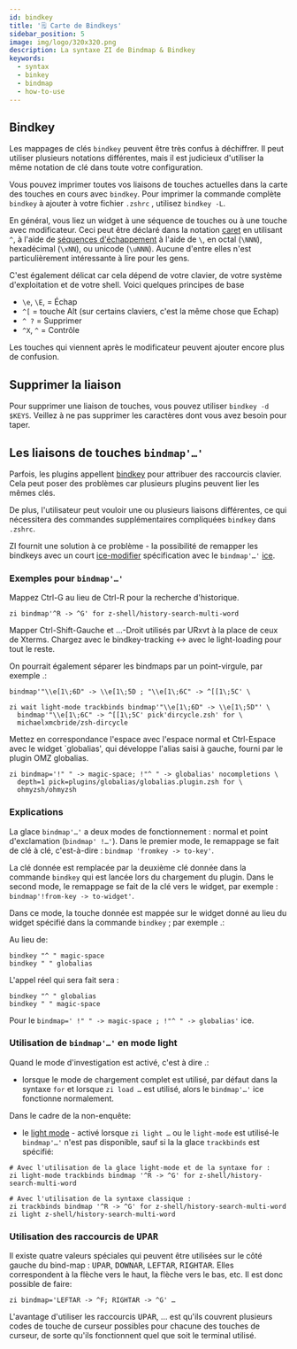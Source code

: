 ```yaml
---
id: bindkey
title: '🗒 Carte de Bindkeys'
sidebar_position: 5
image: img/logo/320x320.png
description: La syntaxe ZI de Bindmap & Bindkey
keywords:
  - syntax
  - binkey
  - bindmap
  - how-to-use
---
```


<!-- @format -->

## <i class="fa-solid fa-keyboard"></i> Bindkey

Les mappages de clés `bindkey` peuvent être très confus à déchiffrer. Il peut utiliser plusieurs notations différentes, mais il est judicieux d'utiliser la même notation de clé dans toute votre configuration.

Vous pouvez imprimer toutes vos liaisons de touches actuelles dans la carte des touches en cours avec `bindkey`. Pour imprimer la commande complète `bindkey` à ajouter à votre fichier `.zshrc` , utilisez `bindkey -L`.

En général, vous liez un widget à une séquence de touches ou à une touche avec modificateur. Ceci peut être déclaré dans la notation [caret][5] en utilisant `^`, à l'aide de [séquences d'échappement][6] à l'aide de `\`, en octal (`\NNN`), hexadécimal (`\xNN`), ou unicode (`\uNNN`). Aucune d'entre elles n'est particulièrement intéressante à lire pour les gens.

C'est également délicat car cela dépend de votre clavier, de votre système d'exploitation et de votre shell. Voici quelques principes de base

- `\e`, `\E`, = Échap
- `^[` = touche Alt (sur certains claviers, c'est la même chose que Echap)
- `^ ?` = Supprimer
- `^X`, `^` = Contrôle

Les touches qui viennent après le modificateur peuvent ajouter encore plus de confusion.

## <i class="fa-solid fa-delete-left"></i> Supprimer la liaison

Pour supprimer une liaison de touches, vous pouvez utiliser `bindkey -d $KEYS`. Veillez à ne pas supprimer les caractères dont vous avez besoin pour taper.

## <i class="fa-solid fa-sliders"></i> Les liaisons de touches `bindmap'…'`

Parfois, les plugins appellent [bindkey][1] pour attribuer des raccourcis clavier. Cela peut poser des problèmes car plusieurs plugins peuvent lier les mêmes clés.

De plus, l'utilisateur peut vouloir une ou plusieurs liaisons différentes, ce qui nécessitera des commandes supplémentaires compliquées `bindkey` dans `.zshrc`.

ZI fournit une solution à ce problème - la possibilité de remapper les bindkeys avec un court [ice-modifier][2] spécification avec le `bindmap'…'` [ice][3].

### <i class="fa-solid fa-circle-check"></i> Exemples pour `bindmap'…'`

Mappez Ctrl-G au lieu de Ctrl-R pour la recherche d'historique.

```shell
zi bindmap'^R -> ^G' for z-shell/history-search-multi-word
```

Mapper Ctrl-Shift-Gauche et …-Droit utilisés par URxvt à la place de ceux de Xterms. Chargez avec le bindkey-tracking ↔ avec le light-loading pour tout le reste.

On pourrait également séparer les bindmaps par un point-virgule, par exemple .:

```shell
bindmap'"\\e[1\;6D" -> \\e[1\;5D ; "\\e[1\;6C" -> ^[[1\;5C' \
```

```shell showLineNumbers
zi wait light-mode trackbinds bindmap'"\\e[1\;6D" -> \\e[1\;5D"' \
  bindmap'"\\e[1\;6C" -> ^[[1\;5C' pick'dircycle.zsh' for \
  michaelxmcbride/zsh-dircycle
```

Mettez en correspondance l'espace avec l'espace normal et Ctrl-Espace avec le widget `globalias', qui développe l'alias saisi à gauche, fourni par le plugin OMZ globalias.

```shell showLineNumbers
zi bindmap='!" " -> magic-space; !"^ " -> globalias' nocompletions \
  depth=1 pick=plugins/globalias/globalias.plugin.zsh for \
  ohmyzsh/ohmyzsh
```

### <i class="fa-solid fa-circle-check"></i> Explications

La glace `bindmap'…'` a deux modes de fonctionnement : normal et point d'exclamation (`bindmap' !…'`). Dans le premier mode, le remappage se fait de clé à clé, c'est-à-dire : `bindmap 'fromkey -> to-key'`.

La clé donnée est remplacée par la deuxième clé donnée dans la commande `bindkey` qui est lancée lors du chargement du plugin. Dans le second mode, le remappage se fait de la clé vers le widget, par exemple : `bindmap'!from-key -> to-widget'`.

Dans ce mode, la touche donnée est mappée sur le widget donné au lieu du widget spécifié dans la commande `bindkey` ; par exemple .:

Au lieu de:

```shell showLineNumbers
bindkey "^ " magic-space
bindkey " " globalias
```

L'appel réel qui sera fait sera :

```shell showLineNumbers
bindkey "^ " globalias
bindkey " " magic-space
```

Pour le `bindmap=' !" " -> magic-space ; !"^ " -> globalias'` ice.

### <i class="fa-solid fa-circle-check"></i> Utilisation de `bindmap'…'` en mode light

Quand le mode d'investigation est activé, c'est à dire .:

- lorsque le mode de chargement complet est utilisé, par défaut dans la syntaxe `for` et lorsque `zi load …` est utilisé, alors le `bindmap'…'` ice fonctionne normalement.

Dans le cadre de la non-enquête:

- le [light mode](/search/?q=light+mode) - activé lorsque `zi light …` ou le `light-mode` est utilisé-le `bindmap'…'` n'est pas disponible, sauf si la la glace `trackbinds` est spécifié:

```shell showLineNumbers
# Avec l'utilisation de la glace light-mode et de la syntaxe for :
zi light-mode trackbinds bindmap '^R -> ^G' for z-shell/history-search-multi-word
```

```shell showLineNumbers
# Avec l'utilisation de la syntaxe classique :
zi trackbinds bindmap '^R -> ^G' for z-shell/history-search-multi-word
zi light z-shell/history-search-multi-word
```

### <i class="fa-solid fa-circle-check"></i> Utilisation des raccourcis de <kbd>UPAR</kbd>

Il existe quatre valeurs spéciales qui peuvent être utilisées sur le côté gauche du bind-map : <kbd>UPAR</kbd>, <kbd>DOWNAR</kbd>, <kbd>LEFTAR</kbd>, <kbd>RIGHTAR</kbd>. Elles correspondent à la flèche vers le haut, la flèche vers le bas, etc. Il est donc possible de faire:

```shell
zi bindmap='LEFTAR -> ^F; RIGHTAR -> ^G' …
```

L'avantage d'utiliser les raccourcis <kbd>UPAR</kbd>, … est qu'ils couvrent plusieurs codes de touche de curseur possibles pour chacune des touches de curseur, de sorte qu'ils fonctionnent quel que soit le terminal utilisé.

[1]: /search/?q=binkey
[2]: /search/?q=ice+modifier
[3]: /docs/guides/syntax/ice
[5]: https://en.wikipedia.org/wiki/Caret_notation
[6]: https://en.wikipedia.org/wiki/Escape_sequence

